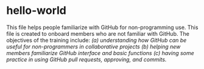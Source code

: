 # hello-world
This file helps people familiarize with GitHub for non-programming use.
This file is created to onboard members who are not familiar with GitHub.
The objectives of the training include:
*(a) understanding how GitHub can be useful for non-programmers in collaborative projects* 
*(b) helping new members familiarize GitHub interface and basic functions*
*(c) having some practice in using GitHub pull requests, approving, and commits.*

